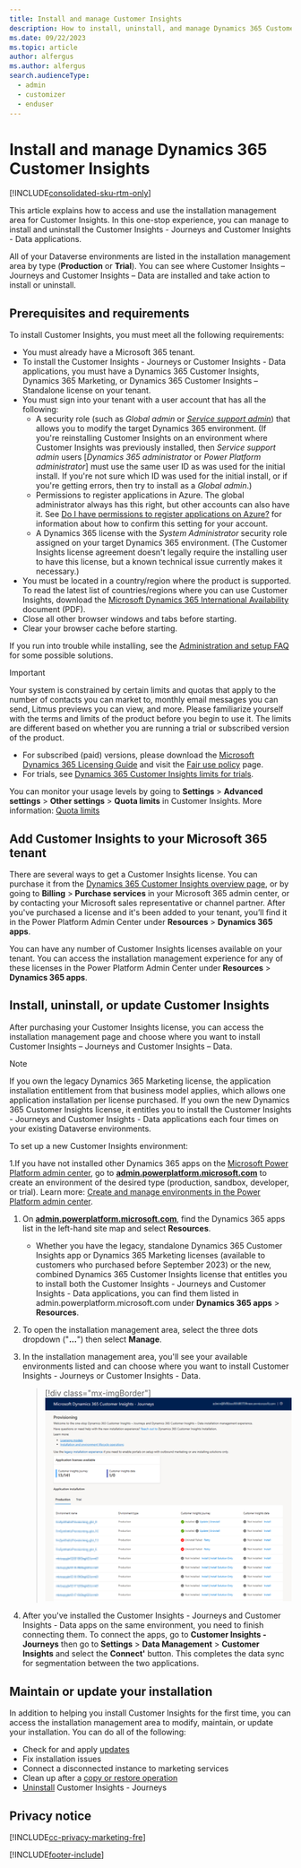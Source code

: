 ```yaml
---
title: Install and manage Customer Insights
description: How to install, uninstall, and manage Dynamics 365 Customer Insights environments.
ms.date: 09/22/2023 
ms.topic: article
author: alfergus
ms.author: alfergus
search.audienceType: 
  - admin
  - customizer
  - enduser
---
```


# Install and manage Dynamics 365 Customer Insights

[!INCLUDE[consolidated-sku-rtm-only](./includes/consolidated-sku-rtm-only.md)]

This article explains how to access and use the installation management area for Customer Insights. In this one-stop experience, you can manage to install and uninstall the Customer Insights - Journeys and Customer Insights - Data applications.

All of your Dataverse environments are listed in the installation management area by type (**Production** or **Trial**). You can see where Customer Insights – Journeys and Customer Insights – Data are installed and take action to install or uninstall.

## Prerequisites and requirements

To install Customer Insights, you must meet all the following requirements:

- You must already have a Microsoft 365 tenant.
- To install the Customer Insights - Journeys or Customer Insights - Data applications, you must have a Dynamics 365 Customer Insights, Dynamics 365 Marketing, or Dynamics 365 Customer Insights – Standalone license on your tenant.
- You must sign into your tenant with a user account that has all the following:
   - A security role (such as _Global admin_ or [_Service support admin_](/power-platform/admin/use-service-admin-role-manage-tenant)) that allows you to modify the target Dynamics 365 environment. (If you're reinstalling Customer Insights on an environment where Customer Insights was previously installed, then _Service support admin_ users [_Dynamics 365 administrator_ or _Power Platform administrator_] must use the same user ID as was used for the initial install. If you're not sure which ID was used for the initial install, or if you're getting errors, then try to install as a _Global admin_.)
   - Permissions to register applications in Azure. The global administrator always has this right, but other accounts can also have it. See [Do I have permissions to register applications on Azure?](setup-troubleshooting.yml#register-apps-azure) for information about how to confirm this setting for your account.
   - A Dynamics 365 license with the _System Administrator_ security role assigned on your target Dynamics 365 environment. (The Customer Insights license agreement doesn't legally require the installing user to have this license, but a known technical issue currently makes it necessary.)
- You must be located in a country/region where the product is supported. To read the latest list of countries/regions where you can use Customer Insights, download the [Microsoft Dynamics 365 International Availability](https://go.microsoft.com/fwlink/p/?linkid=875097) document (PDF).
- Close all other browser windows and tabs before starting.
- Clear your browser cache before starting.

If you run into trouble while installing, see the [Administration and setup FAQ](setup-troubleshooting.yml) for some possible solutions.

> [!IMPORTANT]
> Your system is constrained by certain limits and quotas that apply to the number of contacts you can market to, monthly email messages you can send, Litmus previews you can view, and more. Please familiarize yourself with the terms and limits of the product before you begin to use it. The limits are different based on whether you are running a trial or subscribed version of the product.
> 
> - For subscribed (paid) versions, please download the [Microsoft Dynamics 365 Licensing Guide](https://go.microsoft.com/fwlink/p/?linkid=866544) and visit the [Fair use policy](fair-use-policy.md) page.
> - For trials, see [Dynamics 365 Customer Insights limits for trials](trial-preview-limits.md).
> 
> You can monitor your usage levels by going to  **Settings**  >  **Advanced settings**  >  **Other settings**  >  **Quota limits**  in Customer Insights. More information: [Quota limits](quota-management.md)

## Add Customer Insights to your Microsoft 365 tenant

There are several ways to get a Customer Insights license. You can purchase it from the [Dynamics 365 Customer Insights overview page](https://dynamics.microsoft.com/marketing/overview/), or by going to **Billing** > **Purchase services** in your Microsoft 365 admin center, or by contacting your Microsoft sales representative or channel partner. After you've purchased a license and it's been added to your tenant, you’ll find it in the Power Platform Admin Center under **Resources** > **Dynamics 365 apps**.

You can have any number of Customer Insights licenses available on your tenant. You can access the installation management experience for any of these licenses in the Power Platform Admin Center under **Resources** > **Dynamics 365 apps**.

## Install, uninstall, or update Customer Insights

After purchasing your Customer Insights license, you can access the installation management page and choose where you want to install Customer Insights – Journeys and Customer Insights – Data.

> [!NOTE]
> If you own the legacy Dynamics 365 Marketing license, the application installation entitlement from that business model applies, which allows one application installation per license purchased. If you own the new Dynamics 365 Customer Insights license, it entitles you to install the Customer Insights - Journeys and Customer Insights - Data applications each four times on your existing Dataverse environments.

To set up a new Customer Insights environment:

1.If you have not installed other Dynamics 365 apps on the [Microsoft Power Platform admin center](/power-platform/admin/), go to [**admin.powerplatform.microsoft.com**](https://admin.powerplatform.microsoft.com) to create an environment of the desired type (production, sandbox, developer, or trial). Learn more: [Create and manage environments in the Power Platform admin center](/power-platform/admin/create-environment).
1. On [**admin.powerplatform.microsoft.com**](https://admin.powerplatform.microsoft.com), find the Dynamics 365 apps list in the left-hand site map and select **Resources**.
    - Whether you have the legacy, standalone Dynamics 365 Customer Insights app or Dynamics 365 Marketing licenses (available to customers who purchased before September 2023) or the new, combined Dynamics 365 Customer Insights license that entitles you to install both the Customer Insights - Journeys and Customer Insights - Data applications, you can find them listed in admin.powerplatform.microsoft.com under **Dynamics 365 apps** > **Resources**.

1. To open the installation management area, select the three dots dropdown ("**...**") then select **Manage**.

1. In the installation management area, you'll see your available environments listed and can choose where you want to install Customer Insights - Journeys or Customer Insights - Data.

    > [!div class="mx-imgBorder"]
    > ![Installation management area screenshot.](media/new-installation.png "Installation management area screenshot")

1. After you've installed the Customer Insights - Journeys and Customer Insights - Data apps on the same environment, you need to finish connecting them. To connect the apps, go to **Customer Insights - Journeys** then go to **Settings** > **Data Management** > **Customer Insights** and select the **Connect'** button. This completes the data sync for segmentation between the two applications.

## Maintain or update your installation

In addition to helping you install Customer Insights for the first time, you can access the installation management area to modify, maintain, or update your installation. You can do all of the following:

- Check for and apply [updates](apply-updates.md)
- Fix installation issues
- Connect a disconnected instance to marketing services
- Clean up after a [copy or restore operation](copy-or-restore.md)
- [Uninstall](uninstall.md) Customer Insights - Journeys

## Privacy notice

[!INCLUDE[cc-privacy-marketing-fre](./includes/cc-privacy-marketing-fre.md)]

[!INCLUDE[footer-include](./includes/footer-banner.md)]